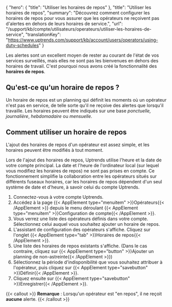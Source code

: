 {
"hero": {
"title": "Utiliser les horaires de repos"
},
"title": "Utiliser les horaires de repos",
"summary": "Découvrez comment configurer les horaires de repos pour vous assurer que les opérateurs ne reçoivent pas d'alertes en dehors de leurs horaires de service.",
"url": "/support/kb/compte/utilisateurs/operateurs/utiliser-les-horaires-de-service",
"translationKey": "https://www.uptrends.com/support/kb/account/users/operators/using-duty-schedules"
}

Les alertes sont un excellent moyen de rester au courant de l'état de vos services surveillés, mais elles ne sont pas les bienvenues en dehors des horaires de travail. C'est pourquoi nous avons créé la fonctionnalité des **horaires de repos**.

## Qu'est-ce qu'un horaire de repos ?

Un horaire de repos est un planning qui définit les moments où un opérateur n'est pas en service, de telle sorte qu'il ne reçoive des alertes que lorsqu'il travaille. Les horaires peuvent être indiqués sur une base *ponctuelle, journalière*, *hebdomadaire* ou *mensuelle*.

## Comment utiliser un horaire de repos

L'ajout des horaires de repos d'un opérateur est assez simple, et les horaires peuvent être modifiés à tout moment.

Lors de l'ajout des horaires de repos, Uptrends utilise l'heure et la date de votre compte principal. La date et l'heure de l'ordinateur local (sur lequel vous modifiez les horaires de repos) ne sont pas prises en compte. Ce fonctionnement simplifie la collaboration entre les opérateurs situés sur différents fuseaux horaires, car les horaires de repos dépendent d'un seul système de date et d'heure, à savoir celui du compte Uptrends.

1. Connectez-vous à votre compte Uptrends.
2. Accédez à la page {{< AppElement type="menuitem" >}}Opérateurs{{< /AppElement >}} depuis le menu déroulant {{< AppElement type="menuitem" >}}Configuration de compte{{< /AppElement >}}.
3. Vous verrez une liste des opérateurs définis dans votre compte. Sélectionnez celui auquel vous souhaitez ajouter un horaire de repos.
4. L'assistant de configuration des opérateurs s'affiche. Cliquez sur l'onglet {{< AppElement type="tab" >}}Horaires de repos{{< /AppElement >}}.
5. Une liste des horaires de repos existants s'affiche. (Dans le cas contraire, cliquez sur {{< AppElement type="button" >}}Ajouter un planning de non-astreinte{{< /AppElement >}})
6. Sélectionnez la période d'indisponibilité que vous souhaitez attribuer à l'opérateur, puis cliquez sur {{< AppElement type="savebutton" >}}Définir{{< /AppElement >}}.
7. Cliquez ensuite sur {{< AppElement type="savebutton" >}}Enregistrer{{< /AppElement >}}.

{{< callout >}}
**Remarque** : Lorsqu'un opérateur est "en repos", il ne reçoit **aucune** alerte.
{{< /callout >}}
